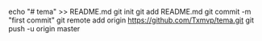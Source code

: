 echo "# tema" >> README.md
git init
git add README.md
git commit -m "first commit"
git remote add origin https://github.com/Txmvp/tema.git
git push -u origin master

